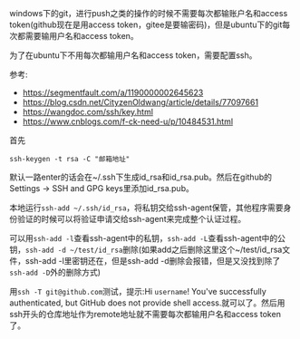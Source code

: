 windows下的git，进行push之类的操作的时候不需要每次都输账户名和access token(github现在是用access token，gitee是要输密码)，但是ubuntu下的git每次都需要输用户名和access token。

为了在ubuntu下不用每次都输用户名和access token，需要配置ssh。

参考:
* https://segmentfault.com/a/1190000002645623
* https://blog.csdn.net/CityzenOldwang/article/details/77097661
* https://wangdoc.com/ssh/key.html
* https://www.cnblogs.com/f-ck-need-u/p/10484531.html

首先

`ssh-keygen -t rsa -C "邮箱地址"`

默认一路enter的话会在~/.ssh下生成id_rsa和id_rsa.pub。然后在github的Settings -> SSH and GPG keys里添加id_rsa.pub。

本地运行`ssh-add ~/.ssh/id_rsa`，将私钥交给ssh-agent保管，其他程序需要身份验证的时候可以将验证申请交给ssh-agent来完成整个认证过程。

可以用`ssh-add -l`查看ssh-agent中的私钥，`ssh-add -L`查看ssh-agent中的公钥，`ssh-add -d ~/test/id_rsa`删除(如果add之后删除这里这个~/test/id_rsa文件，ssh-add -l里密钥还在，但是ssh-add -d删除会报错，但是又没找到除了`ssh-add -D`外的删除方式)

用`ssh -T git@github.com`测试，提示:Hi `username`! You've successfully authenticated, but GitHub does not provide shell access.就可以了。然后用ssh开头的仓库地址作为remote地址就不需要每次都输用户名和access token了。
